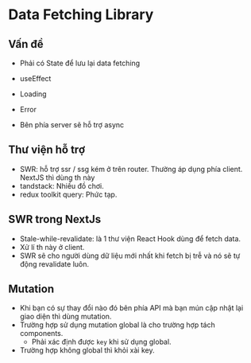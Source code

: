 # Data Fetching Library

## Vấn đề

- Phải có State để lưu lại data fetching
- useEffect
- Loading
- Error

- Bên phía server sẽ hỗ trợ async

## Thư viện hỗ trợ

- SWR: hỗ trợ ssr / ssg kém ở trên router. Thường áp dụng phía client. NextJS thì dùng th này
- tandstack: Nhiều đồ chơi.
- redux toolkit query: Phức tạp.

## SWR trong NextJs

- Stale-while-revalidate: là 1 thư viện React Hook dùng để fetch data.
- Xử lí th này ở client.
- SWR sẽ cho người dùng dữ liệu mới nhất khi fetch bị trễ và nó sẽ tự động revalidate luôn.

## Mutation

- Khi bạn có sự thay đổi nào đó bên phía API mà bạn mún cập nhật lại giao diện thì dùng mutation.
- Trường hợp sử dụng mutation global là cho trường hợp tách components.
  - Phải xác định được `key` khi sử dụng global.
- Trường hợp không global thì khỏi xài key.
